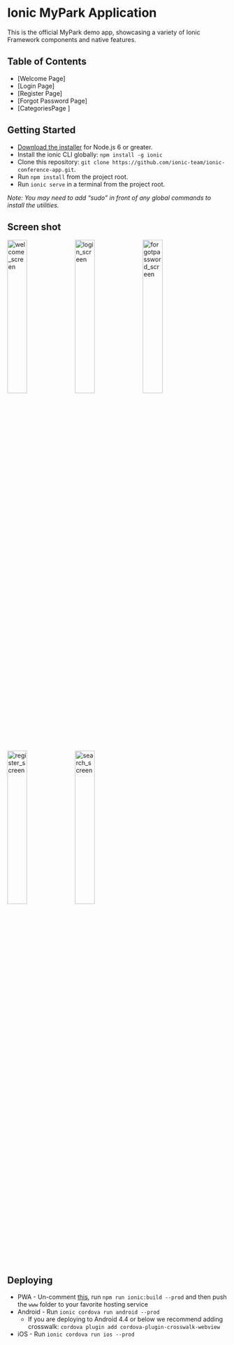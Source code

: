 # Ionic MyPark Application

This is the official MyPark demo app, showcasing a variety of Ionic Framework components and native features.

## Table of Contents

* [Welcome Page]
* [Login Page]
* [Register Page]
* [Forgot Password Page]
* [CategoriesPage ]

## Getting Started

* [Download the installer](https://nodejs.org/) for Node.js 6 or greater.
* Install the ionic CLI globally: `npm install -g ionic`
* Clone this repository: `git clone https://github.com/ionic-team/ionic-conference-app.git`.
* Run `npm install` from the project root.
* Run `ionic serve` in a terminal from the project root.

_Note: You may need to add “sudo” in front of any global commands to install the utilities._

## Screen shot

<img src="https://user-images.githubusercontent.com/38101699/38363178-02cbb330-3917-11e8-88b2-8a387e9410b7.png" width="30%" alt="welcome_screen" >
<img  src="https://user-images.githubusercontent.com/38101699/38363174-022e03ba-3917-11e8-99d4-585c930abbd9.png" width="30%" alt="login_screen">
<img src="https://user-images.githubusercontent.com/38101699/38363173-0200a8e8-3917-11e8-8aa4-6cf6da4f8635.png" width="30%" alt="forgotpassword_screen" >
<img  src="https://user-images.githubusercontent.com/38101699/38363175-026a7aca-3917-11e8-83df-b94a355b82b4.png" width="30%" alt="register_screen">
<img src="https://user-images.githubusercontent.com/38101699/38363176-029d7ea2-3917-11e8-9676-eac90a6785ca.png" width="30%" alt="search_screen" >

## Deploying

* PWA - Un-comment [this](https://github.com/fzancanaro/mySydneyPark), run `npm run ionic:build --prod` and then push the `www` folder to your favorite hosting service
* Android - Run `ionic cordova run android --prod`
  * If you are deploying to Android 4.4 or below we recommend adding crosswalk: `cordova plugin add cordova-plugin-crosswalk-webview`
* iOS - Run `ionic cordova run ios --prod`
